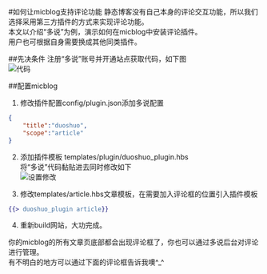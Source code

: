 #如何让micblog支持评论功能 
静态博客没有自己本身的评论交互功能，所以我们选择采用第三方插件的方式来实现评论功能。  
本文以介绍“多说”为例，演示如何在micblog中安装评论插件。   
用户也可根据自身需要换成其他同类插件。   

##先决条件
注册“多说”账号并开通站点获取代码，如下图  
![代码](http://7tebg3.com1.z0.glb.clouddn.com/duoshuo.png)  


##配置micblog
1. 修改插件配置config/plugin.json添加多说配置   
```json
{
    "title":"duoshuo",
    "scope":"article"
}
```
2. 添加插件模板 templates/plugin/duoshuo_plugin.hbs  
将“多说”代码黏贴进去同时修改如下  
![设置修改](http://7tebg3.com1.z0.glb.clouddn.com/多说2.png)  

3. 修改templates/article.hbs文章模板，在需要加入评论框的位置引入插件模板   
```hbs
{{> duoshuo_plugin article}}
```

4. 重新build网站，大功完成。

你的micblog的所有文章页底部都会出现评论框了，你也可以通过多说后台对评论进行管理。  
有不明白的地方可以通过下面的评论框告诉我噢^_^  